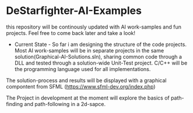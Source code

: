 # DeStarfighter-AI-Examples
this repository will be continously updated with AI work-samples and fun projects. Feel free to come back later and take a look!

- Current State -
So far i am designing the structure of the code projects. Most AI work-samples will be in separate projects in the same solution(Graphical-AI-Solutions.sln), 
sharing common code through a DLL and tested through a solution-wide Unit-Test project. C/C++ will be the programming language used 
for all implementations. 

The solution-process and results will be displayed with a graphical compontent from SFML (https://www.sfml-dev.org/index.php)

The Project in development at the moment will explore the basics of path-finding and path-following in a 2d-sapce. 

